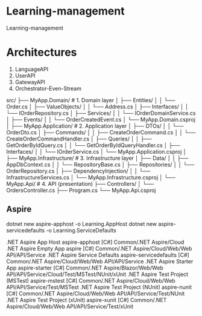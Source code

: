 # Learning-management
Learning-management


# Architectures
1. LanguageAPI
2. UserAPI
3. GatewayAPI
4. Orchestrator-Even-Stream



src/
├── MyApp.Domain/                # 1. Domain layer
│   ├── Entities/
│   │   └── Order.cs
│   ├── ValueObjects/
│   │   └── Address.cs
│   ├── Interfaces/
│   │   └── IOrderRepository.cs
│   ├── Services/
│   │   └── IOrderDomainService.cs
│   ├── Events/
│   │   └── OrderCreatedEvent.cs
│   └── MyApp.Domain.csproj
│
├── MyApp.Application/           # 2. Application layer
│   ├── DTOs/
│   │   └── OrderDto.cs
│   ├── Commands/
│   │   ├── CreateOrderCommand.cs
│   │   └── CreateOrderCommandHandler.cs
│   ├── Queries/
│   │   ├── GetOrderByIdQuery.cs
│   │   └── GetOrderByIdQueryHandler.cs
│   ├── Interfaces/
│   │   └── IOrderService.cs
│   └── MyApp.Application.csproj
│
├── MyApp.Infrastructure/        # 3. Infrastructure layer
│   ├── Data/
│   │   ├── AppDbContext.cs
│   │   └── RepositoryBase.cs
│   ├── Repositories/
│   │   └── OrderRepository.cs
│   ├── DependencyInjection/
│   │   └── InfrastructureServices.cs
│   └── MyApp.Infrastructure.csproj
│
└── MyApp.Api/                   # 4. API (presentation)
    ├── Controllers/
    │   └── OrdersController.cs
    ├── Program.cs
    └── MyApp.Api.csproj


## Aspire
dotnet new aspire-apphost -o Learning.AppHost
dotnet new aspire-servicedefaults -o Learning.ServiceDefaults


.NET Aspire App Host               aspire-apphost          [C#]      Common/.NET Aspire/Cloud
.NET Aspire Empty App              aspire                  [C#]      Common/.NET Aspire/Cloud/Web/Web API/API/Service
.NET Aspire Service Defaults       aspire-servicedefaults  [C#]      Common/.NET Aspire/Cloud/Web/Web API/API/Service
.NET Aspire Starter App            aspire-starter          [C#]      Common/.NET Aspire/Blazor/Web/Web API/API/Service/Cloud/Test/MSTest/NUnit/xUnit
.NET Aspire Test Project (MSTest)  aspire-mstest           [C#]      Common/.NET Aspire/Cloud/Web/Web API/API/Service/Test/MSTest
.NET Aspire Test Project (NUnit)   aspire-nunit            [C#]      Common/.NET Aspire/Cloud/Web/Web API/API/Service/Test/NUnit
.NET Aspire Test Project (xUnit)   aspire-xunit            [C#]      Common/.NET Aspire/Cloud/Web/Web API/API/Service/Test/xUnit
